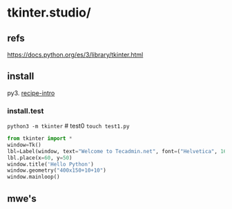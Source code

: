 # tkinter.studio/

## refs

https://docs.python.org/es/3/library/tkinter.html

## install 

py3. [recipe-intro](https://tecadmin.net/how-to-install-python-tkinter-on-linux/) 

### install.test

`python3 -m tkinter` # test0
`touch test1.py`

```py
from tkinter import *
window=Tk()
lbl=Label(window, text="Welcome to Tecadmin.net", font=("Helvetica", 16))
lbl.place(x=60, y=50)
window.title('Hello Python')
window.geometry("400x150+10+10")
window.mainloop()
```

## mwe's

